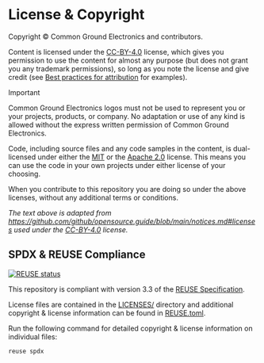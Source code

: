 # License & Copyright

Copyright © Common Ground Electronics and contributors.

Content is licensed under the [CC-BY-4.0](https://creativecommons.org/licenses/by/4.0/) license, which gives you permission to use the content for almost any purpose (but does not grant you any trademark permissions), so long as you note the license and give credit (see [Best practices for attribution](https://wiki.creativecommons.org/wiki/Best_practices_for_attribution) for examples).

> [!IMPORTANT]
> Common Ground Electronics logos must not be used to represent you or your projects, products, or company. No adaptation or use of any kind is allowed without the express written permission of Common Ground Electronics.

Code, including source files and any code samples in the content, is dual-licensed under either the [MIT](https://opensource.org/license/mit/) or the [Apache 2.0](https://www.apache.org/licenses/LICENSE-2.0) license. This means you can use the code in your own projects under either license of your choosing.

When you contribute to this repository you are doing so under the above licenses, without any additional terms or conditions.

*The text above is adapted from <https://github.com/github/opensource.guide/blob/main/notices.md#licenses> used under the [CC-BY-4.0](https://creativecommons.org/licenses/by/4.0/) license.*

## SPDX & REUSE Compliance

 [![REUSE status](https://api.reuse.software/badge/github.com/cgnd/docs)](https://api.reuse.software/info/github.com/cgnd/docs)

This repository is compliant with version 3.3 of the [REUSE Specification](https://reuse.software/spec/).

License files are contained in the [LICENSES/](LICENSES/) directory and additional copyright & license information can be found in [REUSE.toml](REUSE.toml).

Run the following command for detailed copyright & license information on individual files:

```sh
reuse spdx
```
